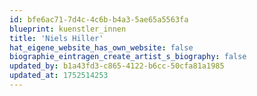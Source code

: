 ```yaml
---
id: bfe6ac71-7d4c-4c6b-b4a3-5ae65a5563fa
blueprint: kuenstler_innen
title: 'Niels Hiller'
hat_eigene_website_has_own_website: false
biographie_eintragen_create_artist_s_biography: false
updated_by: b1a43fd3-c865-4122-b6cc-50cfa81a1985
updated_at: 1752514253
---
```

